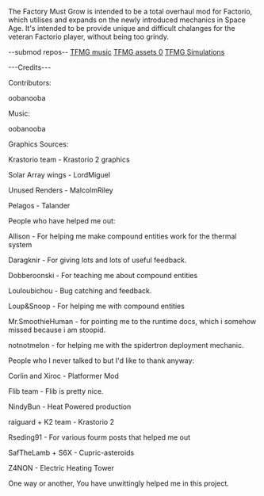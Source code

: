 The Factory Must Grow is intended to be a total overhaul mod for Factorio, which utilises and expands on the newly introduced mechanics in Space Age. It's intended to be provide unique and difficult chalanges for the veteran Factorio player, without being too grindy.

--submod repos--
[TFMG music](https://github.com/oobanooba0/TFMG-music)
[TFMG assets 0](https://github.com/oobanooba0/TFMG-assets-0)
[TFMG Simulations](https://github.com/oobanooba0/TFMG-simulations)



---Credits---

Contributors:

oobanooba

Music:

oobanooba

Graphics Sources:

Krastorio team - Krastorio 2 graphics

Solar Array wings - LordMiguel

Unused Renders - MalcolmRiley

Pelagos - Talander


People who have helped me out:

Allison - For helping me make compound entities work for the thermal system

Daragknir - For giving lots and lots of useful feedback.

Dobberoonski - For teaching me about compound entities

Louloubichou - Bug catching and feedback.

Loup&Snoop - For helping me with compound entities

Mr.SmoothieHuman - for pointing me to the runtime docs, which i somehow missed because i am stoopid.

notnotmelon - for helping me with the spidertron deployment mechanic.


People who I never talked to but I'd like to thank anyway:

Corlin and Xiroc - Platformer Mod

Flib team - Flib is pretty nice.

NindyBun - Heat Powered production

raiguard + K2 team - Krastorio 2

Rseding91 - For various fourm posts that helped me out

SafTheLamb + S6X - Cupric-asteroids

Z4NON - Electric Heating Tower

One way or another, You have unwittingly helped me in this project.
